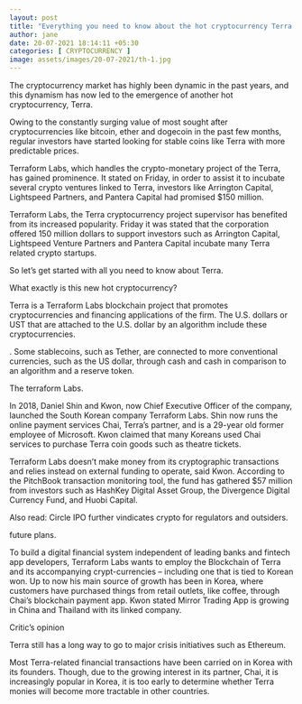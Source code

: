 ```yaml
---
layout: post
title: "Everything you need to know about the hot cryptocurrency Terra. TechStory"
author: jane 
date: 20-07-2021 18:14:11 +05:30 
categories: [ CRYPTOCURRENCY ] 
image: assets/images/20-07-2021/th-1.jpg
---
```

The cryptocurrency market has highly been dynamic in the past years, and this dynamism has now led to the emergence of another hot cryptocurrency, Terra.

Owing to the constantly surging value of most sought after cryptocurrencies like bitcoin, ether and dogecoin in the past few months, regular investors have started looking for stable coins like Terra with more predictable prices.

Terraform Labs, which handles the crypto-monetary project of the Terra, has gained prominence. It stated on Friday, in order to assist it to incubate several crypto ventures linked to Terra, investors like Arrington Capital, Lightspeed Partners, and Pantera Capital had promised $150 million.

Terraform Labs, the Terra cryptocurrency project supervisor has benefited from its increased popularity. Friday it was stated that the corporation offered 150 million dollars to support investors such as Arrington Capital, Lightspeed Venture Partners and Pantera Capital incubate many Terra related crypto startups.

So let’s get started with all you need to know about Terra.

What exactly is this new hot cryptocurrency?

Terra is a Terraform Labs blockchain project that promotes cryptocurrencies and financing applications of the firm. The U.S. dollars or UST that are attached to the U.S. dollar by an algorithm include these cryptocurrencies.

. Some stablecoins, such as Tether, are connected to more conventional currencies, such as the US dollar, through cash and cash in comparison to an algorithm and a reserve token.

The terraform Labs.

In 2018, Daniel Shin and Kwon, now Chief Executive Officer of the company, launched the South Korean company Terraform Labs. Shin now runs the online payment services Chai, Terra’s partner, and is a 29-year old former employee of Microsoft. Kwon claimed that many Koreans used Chai services to purchase Terra coin goods such as theatre tickets.

Terraform Labs doesn’t make money from its cryptographic transactions and relies instead on external funding to operate, said Kwon. According to the PitchBook transaction monitoring tool, the fund has gathered $57 million from investors such as HashKey Digital Asset Group, the Divergence Digital Currency Fund, and Huobi Capital.

Also read: Circle IPO further vindicates crypto for regulators and outsiders.

future plans.

To build a digital financial system independent of leading banks and fintech app developers, Terraform Labs wants to employ the Blockchain of Terra and its accompanying crypt-currencies – including one that is tied to Korean won. Up to now his main source of growth has been in Korea, where customers have purchased things from retail outlets, like coffee, through Chai’s blockchain payment app. Kwon stated Mirror Trading App is growing in China and Thailand with its linked company.

Critic’s opinion

Terra still has a long way to go to major crisis initiatives such as Ethereum.

Most Terra-related financial transactions have been carried on in Korea with its founders. Though, due to the growing interest in its partner, Chai, it is increasingly popular in Korea, it is too early to determine whether Terra monies will become more tractable in other countries.